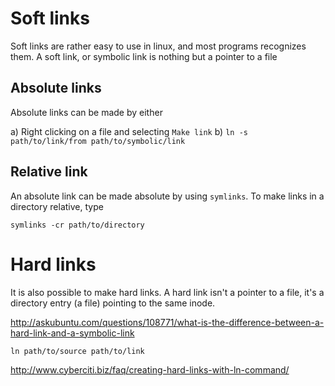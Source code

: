 # Soft links

Soft links are rather easy to use in linux, and most programs recognizes them.
A soft link, or symbolic link is nothing but a pointer to a file

## Absolute links
Absolute links can be made by either

a) Right clicking on a file and selecting `Make link`
b) `ln -s path/to/link/from path/to/symbolic/link`

## Relative link
An absolute link can be made absolute by using `symlinks`.
To make links in a directory relative, type

```
symlinks -cr path/to/directory
```

# Hard links
It is also possible to make hard links.
A hard link isn't a pointer to a file, it's a directory entry (a file) pointing
to the same inode.

http://askubuntu.com/questions/108771/what-is-the-difference-between-a-hard-link-and-a-symbolic-link

```
ln path/to/source path/to/link
```

http://www.cyberciti.biz/faq/creating-hard-links-with-ln-command/
